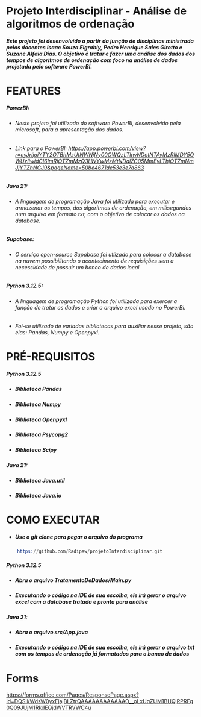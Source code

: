# Projeto Interdisciplinar - Análise de algoritmos de ordenação
##### Este projeto foi desenvolvido a partir da junção de disciplinas ministrada pelos docentes Isaac Souza Elgrably, Pedro Henrique Sales Girotto e Suzane Alfaia Dias. O objetivo é tratar e fazer uma análise dos dados dos tempos de algoritmos de ordenação com foco na análise de dados projetada pelo software PowerBI.

# FEATURES 
##### PowerBI:
- ###### Neste projeto foi utilizado do software PowerBI, desenvolvido pela microsoft, para a apresentação dos dados.
- ###### Link para o PowerBI: https://app.powerbi.com/view?r=eyJrIjoiYTY2OTBhMzUtNWNjNy00OWQzLTkwNDctNTAyMzRlMDY5OWUzIiwidCI6ImRjOTZmMzQ3LWYwMzMtNDdlZC05MmEyLThjOTZmNmJjYTZhNCJ9&pageName=50be4671de53e3e7a863

##### Java 21: 
- ###### A linguagem de programação Java foi utilizada para executar e armazenar os tempos, dos algoritmos de ordenação, em milisegundos num arquivo em formato txt, com o objetivo de colocar os dados na database.

##### Supabase: 
- ###### O serviço open-source Supabase foi utlizado para colocar a database na nuvem possibilitando o acontecimento de requisições sem a necessidade de possuir um banco de dados local. 

##### Python 3.12.5:
- ###### A linguagem de programação Python foi utilizada para exercer a função de tratar os dados e criar o arquivo excel usado no PowerBi.
- ######  Foi-se utilizado de variadas bibliotecas para auxiliar nesse projeto, são elas: Pandas, Numpy e Openpyxl.

# PRÉ-REQUISITOS
##### Python 3.12.5
- ##### Biblioteca Pandas
- ##### Biblioteca Numpy
- ##### Biblioteca Openpyxl
- ##### Biblioteca Psycopg2
- ##### Biblioteca Scipy

##### Java 21:
- ##### Biblioteca Java.util
- ##### Biblioteca Java.io

# COMO EXECUTAR
- ##### Use o git clone para pegar o arquivo do programa
```s
    https://github.com/Radipaw/projetoInterdisciplinar.git
```
##### Python 3.12.5
- ##### Abra o arquivo TratamentoDeDados/Main.py


- ##### Executando o código na IDE de sua escolha, ele irá gerar o arquivo excel com a database tratada e pronta para análise

##### Java 21:

- ##### Abra o arquivo src/App.java


- ##### Executando o código na IDE de sua escolha, ele irá gerar o arquivo txt com os tempos de ordenação já formatados para o banco de dados

# Forms
https://forms.office.com/Pages/ResponsePage.aspx?id=DQSIkWdsW0yxEjajBLZtrQAAAAAAAAAAAAO__oLxUqZUM1BUQjRPRFg0Q09JUjM1RkdEQjdWVTRVWC4u
